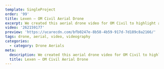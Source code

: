 ```yaml
---
template: SingleProject
order: '99'
title: Lexen – OM Civil Aerial Drone
excerpt: We created this aerial drone video for OM Civil to highlight and showcase their sites using our DJI Inspire 2 drone.
video: '262159177'
preview: 'https://ucarecdn.com/bfb0247e-8b58-4b59-917d-7d189c8a2166/'
tags: drone, aerial, video, videography
categories:
  - category: Drone Aerials
meta:
  description: We created this aerial drone video for OM Civil to highlight and showcase their sites using our DJI Inspire 2 drone.
  title: Lexen – OM Civil Aerial Drone
---
```

